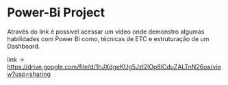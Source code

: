 # Power-Bi Project

Através do link é possivel acessar um video onde demonstro algumas habilidades com Power Bi como, técnicas de ETC e estruturação de um Dashboard.

link -> https://drive.google.com/file/d/1hJXdgeKUg5Jzl2lOp8lCduZALTnN26oa/view?usp=sharing
